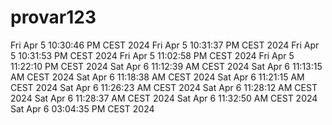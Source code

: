 # provar123

Fri Apr  5 10:30:46 PM CEST 2024
Fri Apr  5 10:31:37 PM CEST 2024
Fri Apr  5 10:31:53 PM CEST 2024
Fri Apr  5 11:02:58 PM CEST 2024
Fri Apr  5 11:22:10 PM CEST 2024
Sat Apr  6 11:12:39 AM CEST 2024
Sat Apr  6 11:13:15 AM CEST 2024
Sat Apr  6 11:18:38 AM CEST 2024
Sat Apr  6 11:21:15 AM CEST 2024
Sat Apr  6 11:26:23 AM CEST 2024
Sat Apr  6 11:28:12 AM CEST 2024
Sat Apr  6 11:28:37 AM CEST 2024
Sat Apr  6 11:32:50 AM CEST 2024
Sat Apr  6 03:04:35 PM CEST 2024
